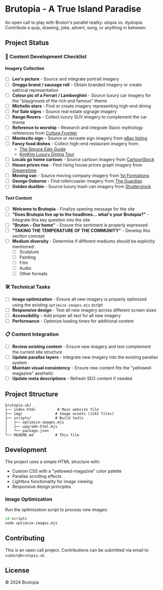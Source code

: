 # Brutopia - A True Island Paradise

An open call to play with Bruton's parallel reality: utopia vs. dystopia. Contribute a quip, drawing, joke, advert, song, or anything in between.

## Project Status

### 🎯 Content Development Checklist

#### Imagery Collection
- [ ] **Leo's picture** - Source and integrate portrait imagery
- [ ] **Greggs brand / sausage roll** - Obtain branded imagery or create satirical representation
- [ ] **Colour pic of a Ferrari / Lamborghini** - Source luxury car imagery for the "playground of the rich and famous" theme
- [ ] **Michelin stars** - Find or create imagery representing high-end dining
- [ ] **For Sale signs** - Source real estate signage imagery
- [ ] **Range Rovers** - Collect luxury SUV imagery to complement the car theme
- [ ] **Reference to worship** - Research and integrate Slavic mythology references from [Culture Frontier](https://www.culturefrontier.com/slavic-mythology/)
- [ ] **Montecito sign** - Source or recreate sign imagery from [eBay listing](https://www.ebay.co.uk/itm/156385163508)
- [ ] **Fancy food dishes** - Collect high-end restaurant imagery from:
  - [The Spruce Eats Guide](https://www.thespruceeats.com/ultimate-guide-to-making-fancy-restaurant-dishes-at-home-5095895)
  - [KimKim Luxury Dining Tour](https://www.kimkim.com/c/luxury-nature-fine-dining-tour-australia-10-days)
- [ ] **Locals go home cartoon** - Source cartoon imagery from [CartoonStock](https://www.cartoonstock.com/cartoon?searchID=CS252315)
- [ ] **House prices rise** - Find rising house prices graph imagery from [Dreamstime](https://www.dreamstime.com/stock-photos-house-prices-going-up-illustrated-graph-image27543453)
- [ ] **Moving van** - Source moving company imagery from [1st Formations](https://www.1stformations.co.uk/blog/move-company-from-another-country-to-the-uk/)
- [ ] **George Osborne** - Find rollercoaster imagery from [The Guardian](https://www.theguardian.com/commentisfree/picture/2015/mar/22/george-osborne-rollercoaster-riddell)
- [ ] **Golden dustbin** - Source luxury trash can imagery from [Shutterstock](https://www.shutterstock.com/image-illustration/gold-trash-can-58111018)

#### Text Content
- [ ] **Welcome to Brutopia** - Finalize opening message for the site
- [ ] **"Does Brutopia live up to the headlines... what's your Brutopia?"** - Integrate this key question into the site
- [ ] **"Bruton - Our home"** - Ensure this sentiment is properly expressed
- [ ] **"TAKING THE TEMPERATURE OF THE COMMUNITY"** - Develop this section concept
- [ ] **Medium diversity** - Determine if different mediums should be explicitly mentioned:
  - [ ] Sculpture
  - [ ] Painting
  - [ ] Film
  - [ ] Audio
  - [ ] Other formats

### 🛠️ Technical Tasks
- [ ] **Image optimization** - Ensure all new imagery is properly optimized using the existing `optimize-images.mjs` script
- [ ] **Responsive design** - Test all new imagery across different screen sizes
- [ ] **Accessibility** - Add proper alt text for all new imagery
- [ ] **Performance** - Optimize loading times for additional content

### 📋 Content Integration
- [ ] **Review existing content** - Ensure new imagery and text complement the current site structure
- [ ] **Update parallax layers** - Integrate new imagery into the existing parallax system
- [ ] **Maintain visual consistency** - Ensure new content fits the "yellowed-magazine" aesthetic
- [ ] **Update meta descriptions** - Refresh SEO content if needed

## Project Structure

```
brutopia.uk/
├── index.html          # Main website file
├── img/               # Image assets (1242 files)
├── scripts/           # Build tools
│   ├── optimize-images.mjs
│   ├── upgrade-html.mjs
│   └── package.json
└── README.md          # This file
```

## Development

The project uses a simple HTML structure with:
- Custom CSS with a "yellowed-magazine" color palette
- Parallax scrolling effects
- Lightbox functionality for image viewing
- Responsive design principles

### Image Optimization
Run the optimization script to process new images:
```bash
cd scripts
node optimize-images.mjs
```

## Contributing

This is an open call project. Contributions can be submitted via email to `submit@brutopia.uk`.

## License

© 2024 Brutopia
